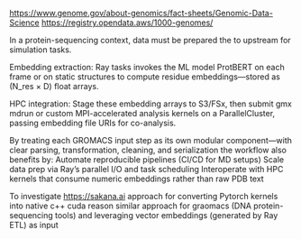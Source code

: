 

https://www.genome.gov/about-genomics/fact-sheets/Genomic-Data-Science
https://registry.opendata.aws/1000-genomes/

In a protein-sequencing context, data must be prepared the to upstream for simulation tasks. 

Embedding extraction: Ray tasks invokes the ML model ProtBERT on each frame or on static structures to compute residue embeddings—stored as (N_res × D) float arrays.

HPC integration: Stage these embedding arrays to S3/FSx, then submit gmx mdrun or custom MPI-accelerated analysis kernels on a ParallelCluster, passing embedding file URIs for co-analysis.

By treating each GROMACS input step as its own modular component—with clear parsing, transformation, cleaning, and serialization the workflow also benefits by:
    Automate reproducible pipelines (CI/CD for MD setups)
    Scale data prep via Ray’s parallel I/O and task scheduling
    Interoperate with HPC kernels that consume numeric embeddings rather than raw PDB text



To investigate https://sakana.ai approach for converting Pytorch kernels into native c++ cuda
    reason similar approach for graomacs (DNA protein-sequencing tools) and leveraging vector embeddings (generated by Ray ETL) as input
